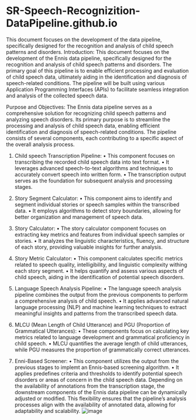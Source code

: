 # SR-Speech-Recognizition-DataPipeline.github.io
This document focuses on the development of the data pipeline, specifically designed for the recognition and analysis of child speech patterns and disorders. 
Introduction: This document focuses on the development of the Ennis data pipeline, specifically designed for the recognition and analysis of child speech patterns and disorders. The primary goal of this pipeline is to enable efficient processing and evaluation of child speech data, ultimately aiding in the identification and diagnosis of speech-related conditions. The pipeline will be built using various Application Programming Interfaces (APIs) to facilitate seamless integration and analysis of the collected speech data.

Purpose and Objectives: The Ennis data pipeline serves as a comprehensive solution for recognizing child speech patterns and analyzing speech disorders. Its primary purpose is to streamline the processing and analysis of child speech data, enabling efficient identification and diagnosis of speech-related conditions. The pipeline consists of several components, each contributing to a specific aspect of the overall analysis process.

1.	Child speech Transcription Pipeline:
•	This component focuses on transcribing the recorded child speech data into text format.
•	It leverages advanced speech-to-text algorithms and techniques to accurately convert speech into written form.
•	The transcription output serves as the foundation for subsequent analysis and processing stages.
2.	Story Segment Calculator:
•	This component aims to identify and segment individual stories or speech samples within the transcribed data.
•	It employs algorithms to detect story boundaries, allowing for better organization and management of speech data.
3.	Story Calculator:
•	The story calculator component focuses on extracting key metrics and features from individual speech samples or stories.
•	It analyzes the linguistic characteristics, fluency, and structure of each story, providing valuable insights for further analysis.
4.	Story Metric Calculator:
•	This component calculates specific metrics related to speech quality, intelligibility, and linguistic complexity withing each story segment.
•	It helps quantify and assess various aspects of child speech, aiding in the identification of potential speech disorders.

5.	Language Speech Analysis Pipeline:
•	The language speech analysis pipeline combines the output from the previous components to perform a comprehensive analysis of child speech.
•	It applies advanced natural language processing (NLP) and machine learning techniques to extract meaningful insights and patterns from the transcribed speech data.
6.	MLCU (Mean Length of Child Utterance) and PGU (Proportion of Grammatical Utterances):
•	These components focus on calculating key metrics related to language development and grammatical proficiency in child speech.
•	MLCU quantifies the average length of child utterances, while PGU measures the proportion of grammatically correct utterances.
7.	Enni-Based Screener:
•	This component utilizes the output from the previous stages to implemt an Ennis-based screening algorithm.
•	It applies predefines criteria and thresholds to identify potential speech disorders or areas of concern in the child speech data.
Depending on the availability of annotations from the transcription stage, the downstream components of the Ennis data pipeline can be dynamically adjusted or modified. This flexibility ensures that the pipeline’s analysis processes align with the availability of annotated data, allowing for adaptability and scalability.
![image](https://github.com/sumanaradham3/SR-Speech-Recognizition-DataPipeline.github.io/assets/113401577/9c94a1df-eff9-4bac-b8f7-c1bc6ae0bbdb)

